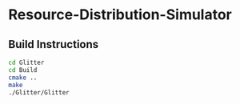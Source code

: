 # Resource-Distribution-Simulator


## Build Instructions

```bash
cd Glitter
cd Build
cmake ..
make
./Glitter/Glitter
```
